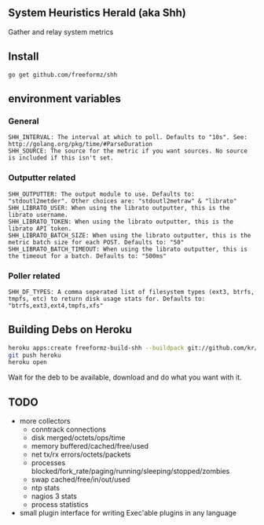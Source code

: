 System Heuristics Herald (aka Shh)
----

Gather and relay system metrics

## Install

    go get github.com/freeformz/shh

## environment variables

### General

    SHH_INTERVAL: The interval at which to poll. Defaults to "10s". See: http://golang.org/pkg/time/#ParseDuration
    SHH_SOURCE: The source for the metric if you want sources. No source is included if this isn't set.

### Outputter related

    SHH_OUTPUTTER: The output module to use. Defaults to: "stdoutl2metder". Other choices are: "stdoutl2metraw" & "librato"
    SHH_LIBRATO_USER: When using the librato outputter, this is the librato username.
    SHH_LIBRATO_TOKEN: When using the librato outputter, this is the librato API token.
    SHH_LIBRATO_BATCH_SIZE: When using the librato outputter, this is the metric batch size for each POST. Defaults to: "50"
    SHH_LIBRATO_BATCH_TIMEOUT: When using the librato outputter, this is the timeout for a batch. Defaults to: "500ms"

### Poller related

    SHH_DF_TYPES: A comma seperated list of filesystem types (ext3, btrfs, tmpfs, etc) to return disk usage stats for. Defaults to: "btrfs,ext3,ext4,tmpfs,xfs"

## Building Debs on Heroku

```bash
heroku apps:create freeformz-build-shh --buildpack git://github.com/kr/heroku-buildpack-go.git
git push heroku
heroku open
```

Wait for the deb to be available, download and do what you want with it.

## TODO

* more collectors
    * conntrack connections
    * disk merged/octets/ops/time
    * memory buffered/cached/free/used
    * net tx/rx errors/octets/packets
    * processes blocked/fork_rate/paging/running/sleeping/stopped/zombies
    * swap cached/free/in/out/used
    * ntp stats
    * nagios 3 stats
    * process statistics
* small plugin interface for writing Exec'able plugins in any language
